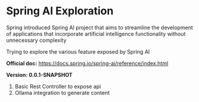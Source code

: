 # Spring AI Exploration

Spring introduced Spring AI project that  aims to streamline the development of applications that incorporate artificial intelligence functionality without unnecessary complexity

Trying to explore the various feature exposed by Spring AI

**Official doc:**
https://docs.spring.io/spring-ai/reference/index.html

**Version: 0.0.1-SNAPSHOT**
1. Basic Rest Controller to expose api
2. Ollama integration to generate content